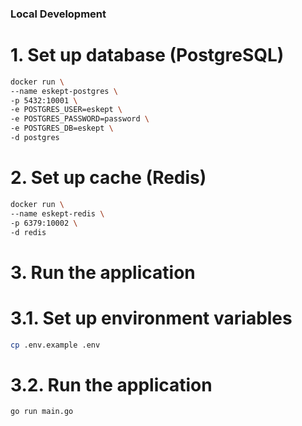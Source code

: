 ### Local Development

# 1. Set up database (PostgreSQL)

```bash
docker run \
--name eskept-postgres \
-p 5432:10001 \
-e POSTGRES_USER=eskept \
-e POSTGRES_PASSWORD=password \
-e POSTGRES_DB=eskept \
-d postgres
```

# 2. Set up cache (Redis)

```bash
docker run \
--name eskept-redis \
-p 6379:10002 \
-d redis
```

# 3. Run the application

# 3.1. Set up environment variables

```bash
cp .env.example .env
```

# 3.2. Run the application

```bash
go run main.go
```
